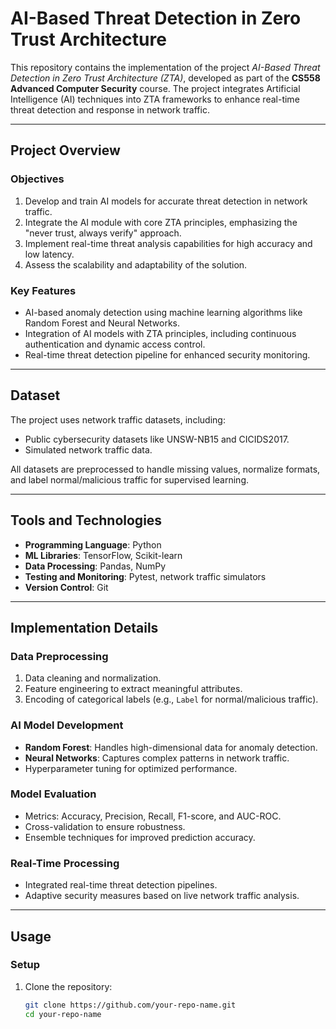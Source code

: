 # AI-Based Threat Detection in Zero Trust Architecture

This repository contains the implementation of the project *AI-Based Threat Detection in Zero Trust Architecture (ZTA)*, developed as part of the **CS558 Advanced Computer Security** course. The project integrates Artificial Intelligence (AI) techniques into ZTA frameworks to enhance real-time threat detection and response in network traffic.

---

## Project Overview

### Objectives
1. Develop and train AI models for accurate threat detection in network traffic.
2. Integrate the AI module with core ZTA principles, emphasizing the "never trust, always verify" approach.
3. Implement real-time threat analysis capabilities for high accuracy and low latency.
4. Assess the scalability and adaptability of the solution.

### Key Features
- AI-based anomaly detection using machine learning algorithms like Random Forest and Neural Networks.
- Integration of AI models with ZTA principles, including continuous authentication and dynamic access control.
- Real-time threat detection pipeline for enhanced security monitoring.

---

## Dataset

The project uses network traffic datasets, including:
- Public cybersecurity datasets like UNSW-NB15 and CICIDS2017.
- Simulated network traffic data.

All datasets are preprocessed to handle missing values, normalize formats, and label normal/malicious traffic for supervised learning.

---

## Tools and Technologies

- **Programming Language**: Python
- **ML Libraries**: TensorFlow, Scikit-learn
- **Data Processing**: Pandas, NumPy
- **Testing and Monitoring**: Pytest, network traffic simulators
- **Version Control**: Git

---

## Implementation Details

### Data Preprocessing
1. Data cleaning and normalization.
2. Feature engineering to extract meaningful attributes.
3. Encoding of categorical labels (e.g., `Label` for normal/malicious traffic).

### AI Model Development
- **Random Forest**: Handles high-dimensional data for anomaly detection.
- **Neural Networks**: Captures complex patterns in network traffic.
- Hyperparameter tuning for optimized performance.

### Model Evaluation
- Metrics: Accuracy, Precision, Recall, F1-score, and AUC-ROC.
- Cross-validation to ensure robustness.
- Ensemble techniques for improved prediction accuracy.

### Real-Time Processing
- Integrated real-time threat detection pipelines.
- Adaptive security measures based on live network traffic analysis.

---

## Usage

### Setup
1. Clone the repository:
   ```bash
   git clone https://github.com/your-repo-name.git
   cd your-repo-name
